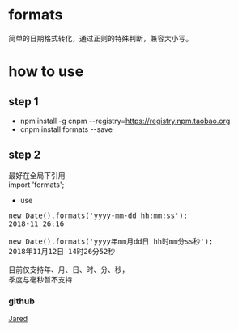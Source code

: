 # formats
简单的日期格式转化，通过正则的特殊判断，兼容大小写。 

# how to use
## step 1
- npm install -g cnpm --registry=https://registry.npm.taobao.org
- cnpm install formats --save

## step 2
最好在全局下引用
<br/>
import 'formats';

- use

<pre>
new Date().formats('yyyy-mm-dd hh:mm:ss');
2018-11 26:16

new Date().formats('yyyy年mm月dd日 hh时mm分ss秒');
2018年11月12日 14时26分52秒

目前仅支持年、月、日、时、分、秒，
季度与毫秒暂不支持
</pre>

### github
[Jared](https://github.com/aisriver/formats.git)